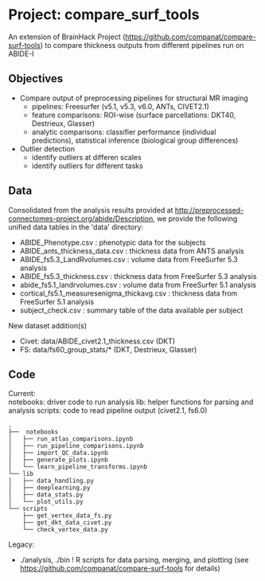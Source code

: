 # Project: compare_surf_tools
An extension of BrainHack Project (https://github.com/companat/compare-surf-tools) to compare thickness outputs from different pipelines run on ABIDE-I

## Objectives
- Compare output of preprocessing pipelines for structural MR imaging 
  - pipelines: Freesurfer (v5.1, v5.3, v6.0, ANTs, CIVET2.1)  
  - feature comparisons: ROI-wise (surface parcellations: DKT40, Destrieux, Glasser)
  - analytic comparisons: classifier performance (individual predictions), statistical inference (biological group differences)  
- Outlier detection 
  - identify outliers at differen scales 
  - identify outliers for different tasks 
    

## Data
Consolidated from the analysis results provided at http://preprocessed-connectomes-project.org/abide/Description, we provide the following unified data tables in the 'data' directory:
* ABIDE_Phenotype.csv             : phenotypic data for the subjects
* ABIDE_ants_thickness_data.csv   : thickness data from ANTS analysis
* ABIDE_fs5.3_LandRvolumes.csv    : volume data from FreeSurfer 5.3 analysis
* ABIDE_fs5.3_thickness.csv       : thickness data from FreeSurfer 5.3 analysis
* abide_fs5.1_landrvolumes.csv    : volume data from FreeSurfer 5.1 analysis
* cortical_fs5.1_measuresenigma_thickavg.csv : thickness data from FreeSurfer 5.1 analysis
* subject_check.csv               : summary table of the data available per subject

New dataset addition(s)
* Civet: data/ABIDE_civet2.1_thickness.csv (DKT) 
* FS: data/fs60_group_stats/* (DKT, Destrieux, Glasser) 


## Code
Current:     
notebooks: driver code to run analysis 
lib: helper functions for parsing and analysis
scripts: code to read pipeline output (civet2.1, fs6.0) 
```
.
├──  notebooks           
│   ├── run_atlas_comparisons.ipynb
│   ├── run_pipeline_comparisons.ipynb
│   ├── import_QC_data.ipynb
│   ├── generate_plots.ipynb
│   └── learn_pipeline_transforms.ipynb
└── lib
│   ├── data_handling.py
│   ├── deeplearning.py
│   ├── data_stats.py
│   └── plot_utils.py
└── scripts
    ├── get_vertex_data_fs.py
    ├── get_dkt_data_civet.py
    └── check_vertex_data.py
```
Legacy: 
- ./analysis, ./bin ! R scripts for data parsing, merging, and plotting (see https://github.com/companat/compare-surf-tools for details) 
